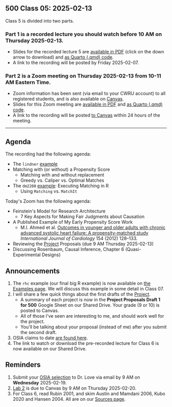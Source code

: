 ## 500 Class 05: 2025-02-13

Class 5 is divided into two parts.

### Part 1 is a recorded lecture you should watch before 10 AM on Thursday 2025-02-13.

- Slides for the recorded lecture 5 are [available in PDF](https://github.com/THOMASELOVE/500-slides-2025/blob/main/500_slides05r.pdf) (click on the down arrow to download) and [as Quarto (.qmd) code](https://github.com/THOMASELOVE/500-slides-2025/blob/main/500_slides05r.qmd).
- A link to the recording will be posted by Friday 2025-02-07.

### Part 2 is a Zoom meeting on Thursday 2025-02-13 from **10-11 AM** Eastern Time. 

- Zoom information has been sent (via email to your CWRU account) to all registered students, and is also available on [Canvas](https://canvas.case.edu).
- Slides for this Zoom meeting are [available in PDF](https://github.com/THOMASELOVE/500-slides-2025/blob/main/500_slides05z.pdf) and [as Quarto (.qmd) code](https://github.com/THOMASELOVE/500-slides-2025/blob/main/500_slides05z.qmd).
- A link to the recording will be posted [to Canvas](https://canvas.case.edu/) within 24 hours of the meeting.

----

## Agenda

The recording had the following agenda:

- The `lindner` [example](https://thomaselove.github.io/500-examples/)
- Matching with (or without) a Propensity Score
  - Matching with and without replacement
  - Greedy vs. Caliper vs. Optimal Matches
- The `dm2200` [example](https://thomaselove.github.io/500-examples/): Executing Matching in R
  - Using `Matching` vs. `MatchIt`

Today's Zoom has the following agenda:

- Feinstein's Model for Research Architecture
    - 7 Key Aspects for Making Fair Judgments about Causation
- A Published Example of My Early Propensity Score Work
    - M.I. Ahmed et al. [Outcomes in younger and older adults with chronic advanced systolic heart failure: A propensity-matched study](https://github.com/THOMASELOVE/500-sources/blob/main/articles/Ahmed%20et%20al%202012%20Int%20J%20Card.pdf) *International Journal of Cardiology* 154 (2012) 128–133.
- Reviewing the [Project](https://thomaselove.github.io/500-2025/proj500.html) Proposals (due 9 AM Thursday 2025-02-13)
- Discussing Rosenbaum, Causal Inference, Chapter 6 (Quasi-Experimental Designs)

## Announcements

1. The `rhc` example (our final big R example) is now available on [the Examples page](https://thomaselove.github.io/500-examples/#the-rhc-example). We will discuss this example in some detail in Class 07.
2. I will share a few quick things about the first drafts of the [Project](https://thomaselove.github.io/500-2025/proj500.html).
    - A summary of each project is now in the **Project Proposals Draft 1 for 500** Google Sheet on our Shared Drive. Your grade (9 or 10) is posted to Canvas.
    - All of those I've seen are interesting to me, and should work well for the project.
    - You'll be talking about your proposal (instead of me) after you submit the second draft.
3. OSIA claims to date [are found here](https://github.com/THOMASELOVE/500-classes-2025/tree/main/osia).
4. The link to watch or download the pre-recorded lecture for Class 6 is now available on our Shared Drive.

## Reminders

1. Submit your [OSIA selection](https://thomaselove.github.io/500-2025/osia.html) to Dr. Love via email by 9 AM on **Wednesday** 2025-02-19.
2. [Lab 2](https://thomaselove.github.io/500-2025/lab2.html) is due to Canvas by 9 AM on Thursday 2025-02-20.
3. For Class 6, read Rubin 2001, and skim Austin and Mamdani 2006, Kubo 2020 and Hansen 2004. All are on our [Sources page](https://github.com/THOMASELOVE/500-sources).
 

